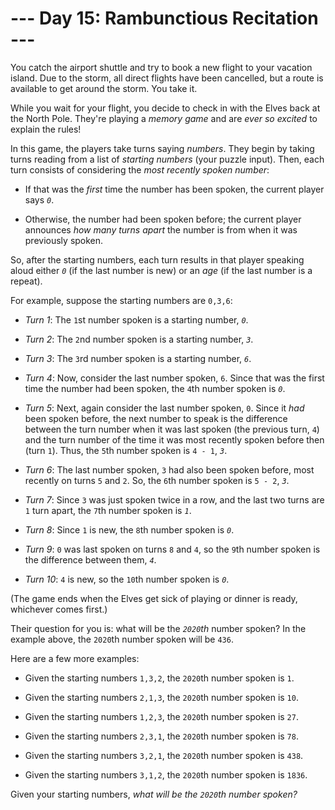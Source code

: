 # --- Day 15: Rambunctious Recitation ---

You catch the airport shuttle and try to book a new flight to your vacation island. Due to the storm, all direct flights have been cancelled, but a route is available to get around the storm. You take it.

While you wait for your flight, you decide to check in with the Elves back at the North Pole. They're playing a *memory game* and are *ever so excited* to explain the rules!

In this game, the players take turns saying *numbers*. They begin by taking turns reading from a list of *starting numbers* (your puzzle input). Then, each turn consists of considering the *most recently spoken number*:


 - If that was the *first* time the number has been spoken, the current player says *`0`*.

 - Otherwise, the number had been spoken before; the current player announces *how many turns apart* the number is from when it was previously spoken.


So, after the starting numbers, each turn results in that player speaking aloud either *`0`* (if the last number is new) or an *age* (if the last number is a repeat).

For example, suppose the starting numbers are `0,3,6`:


 - *Turn 1*: The `1`st number spoken is a starting number, *`0`*.

 - *Turn 2*: The `2`nd number spoken is a starting number, *`3`*.

 - *Turn 3*: The `3`rd number spoken is a starting number, *`6`*.

 - *Turn 4*: Now, consider the last number spoken, `6`. Since that was the first time the number had been spoken, the `4`th number spoken is *`0`*.

 - *Turn 5*: Next, again consider the last number spoken, `0`. Since it *had* been spoken before, the next number to speak is the difference between the turn number when it was last spoken (the previous turn, `4`) and the turn number of the time it was most recently spoken before then (turn `1`). Thus, the `5`th number spoken is `4 - 1`, *`3`*.

 - *Turn 6*: The last number spoken, `3` had also been spoken before, most recently on turns `5` and `2`. So, the `6`th number spoken is `5 - 2`, *`3`*.

 - *Turn 7*: Since `3` was just spoken twice in a row, and the last two turns are `1` turn apart, the `7`th number spoken is *`1`*.

 - *Turn 8*: Since `1` is new, the `8`th number spoken is *`0`*.

 - *Turn 9*: `0` was last spoken on turns `8` and `4`, so the `9`th number spoken is the difference between them, *`4`*.

 - *Turn 10*: `4` is new, so the `10`th number spoken is *`0`*.


(The game ends when the Elves get sick of playing or dinner is ready, whichever comes first.)

Their question for you is: what will be the *`2020`th* number spoken? In the example above, the `2020`th number spoken will be `436`.

Here are a few more examples:


 - Given the starting numbers `1,3,2`, the `2020`th number spoken is `1`.

 - Given the starting numbers `2,1,3`, the `2020`th number spoken is `10`.

 - Given the starting numbers `1,2,3`, the `2020`th number spoken is `27`.

 - Given the starting numbers `2,3,1`, the `2020`th number spoken is `78`.

 - Given the starting numbers `3,2,1`, the `2020`th number spoken is `438`.

 - Given the starting numbers `3,1,2`, the `2020`th number spoken is `1836`.


Given your starting numbers, *what will be the `2020`th number spoken?*

